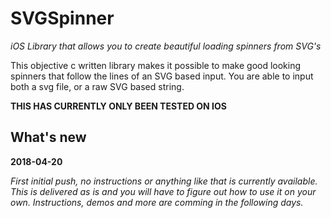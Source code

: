 # SVGSpinner
*iOS Library that allows you to create beautiful loading spinners from SVG's*

This objective c written library makes it possible to make good looking spinners that follow the lines of an SVG based input.
You are able to input both a svg file, or a raw SVG based string.


**THIS HAS CURRENTLY ONLY BEEN TESTED ON IOS**

## What's new

**2018-04-20**

*First initial push, no instructions or anything like that is currently available.*
*This is delivered as is and you will have to figure out how to use it on your own.*
*Instructions, demos and more are comming in the following days.*
